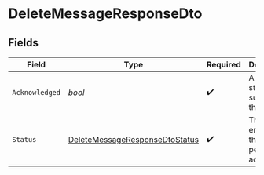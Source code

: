 # DeleteMessageResponseDto


## Fields

| Field                                                                                       | Type                                                                                        | Required                                                                                    | Description                                                                                 |
| ------------------------------------------------------------------------------------------- | ------------------------------------------------------------------------------------------- | ------------------------------------------------------------------------------------------- | ------------------------------------------------------------------------------------------- |
| `Acknowledged`                                                                              | *bool*                                                                                      | :heavy_check_mark:                                                                          | A boolean stating the success of the action                                                 |
| `Status`                                                                                    | [DeleteMessageResponseDtoStatus](../../Models/Components/DeleteMessageResponseDtoStatus.md) | :heavy_check_mark:                                                                          | The status enum for the performed action                                                    |